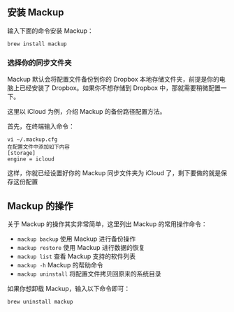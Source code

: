 ## 安装 Mackup

输入下面的命令安装 Mackup：

```brew install mackup```

### 选择你的同步文件夹

Mackup 默认会将配置文件备份到你的 Dropbox 本地存储文件夹，前提是你的电脑上已经安装了 Dropbox。如果你不想存储到 Dropbox 中，那就需要稍微配置一下。

这里以 iCloud 为例，介绍 Mackup 的备份路径配置方法。

首先，在终端输入命令：

```
vi ~/.mackup.cfg
在配置文件中添加如下内容
[storage]
engine = icloud
```

这样，你就已经设置好你的 Mackup 同步文件夹为 iCloud 了，剩下要做的就是保存这份配置

## Mackup 的操作

关于 Mackup 的操作其实非常简单，这里列出 Mackup 的常用操作命令：

- `mackup backup` 使用 Mackup 进行备份操作
- `mackup restore` 使用 Mackup 进行数据的恢复
- `mackup list` 查看 Mackup 支持的软件列表
- `mackup -h` Mackup 的帮助命令
- `mackup uninstall` 将配置文件拷贝回原来的系统目录

如果你想卸载 Mackup，输入以下命令即可：

```
brew uninstall mackup
```
